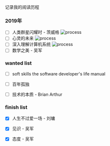 记录我的阅读历程

### 2019年

- [ ] 人类群星闪耀时 - 茨威格 ![process](http://progressed.io/bar/7)
- [ ] 心灵的未来  ![process](http://progressed.io/bar/60)
- [ ] 深入理解计算机系统  ![process](http://progressed.io/bar/9) 
- [ ] 数学之美 - 吴军
  
### wanted list 
  
- [ ] soft skills the software developer's life manual

- [ ] 百年孤独

- [ ] 技术的本质 - Brian Arthur
  
### finish list


- [x] 人生不过爱一场 - 刘墉   

- [x] 见识 - 吴军   

- [x] 态度 - 吴军
